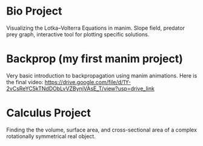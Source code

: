 # Bio Project
Visualizing the Lotka–Volterra Equations in manim. Slope field, predator prey graph, interactive tool for plotting specific solutions.
# Backprop (my first manim project)
Very basic introduction to backpropagation using manim animations. Here is the final video: 
https://drive.google.com/file/d/1Y-2vCsReYC5kTNdDObLvVZBynjVAsE_T/view?usp=drive_link
# Calculus Project
Finding the the volume, surface area, and cross-sectional area of a complex rotationally symmetrical real object.
